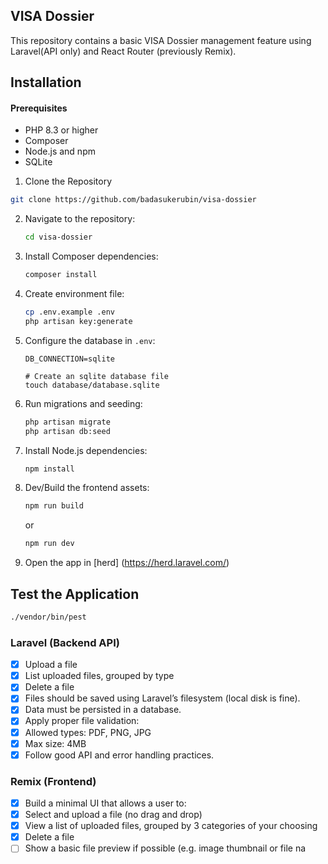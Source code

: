 ## VISA Dossier

This repository contains a basic VISA Dossier management feature using Laravel(API only) and React Router (previously Remix).

## Installation

#### Prerequisites

-   PHP 8.3 or higher
-   Composer
-   Node.js and npm
-   SQLite

1. Clone the Repository

```bash
git clone https://github.com/badasukerubin/visa-dossier
```

2. Navigate to the repository:

    ```bash
    cd visa-dossier
    ```

3. Install Composer dependencies:

    ```bash
    composer install
    ```

4. Create environment file:

    ```bash
    cp .env.example .env
    php artisan key:generate
    ```

5. Configure the database in `.env`:

    ```
    DB_CONNECTION=sqlite

    # Create an sqlite database file
    touch database/database.sqlite
    ```

6. Run migrations and seeding:

    ```bash
    php artisan migrate
    php artisan db:seed
    ```

7. Install Node.js dependencies:

    ```bash
    npm install
    ```

8. Dev/Build the frontend assets:

    ```bash
    npm run build
    ```

    or

    ```bash
    npm run dev
    ```

9. Open the app in [herd] (https://herd.laravel.com/)

## Test the Application

```bash
./vendor/bin/pest
```

### Laravel (Backend API)

-   [x] Upload a file
-   [x] List uploaded files, grouped by type
-   [x] Delete a file
-   [x] Files should be saved using Laravel’s filesystem (local disk is fine).
-   [x] Data must be persisted in a database.
-   [x] Apply proper file validation:
-   [x] Allowed types: PDF, PNG, JPG
-   [x] Max size: 4MB
-   [x] Follow good API and error handling practices.

### Remix (Frontend)

-   [x] Build a minimal UI that allows a user to:
-   [x] Select and upload a file (no drag and drop)
-   [x] View a list of uploaded files, grouped by 3 categories of your choosing
-   [x] Delete a file
-   [ ] Show a basic file preview if possible (e.g. image thumbnail or file na

